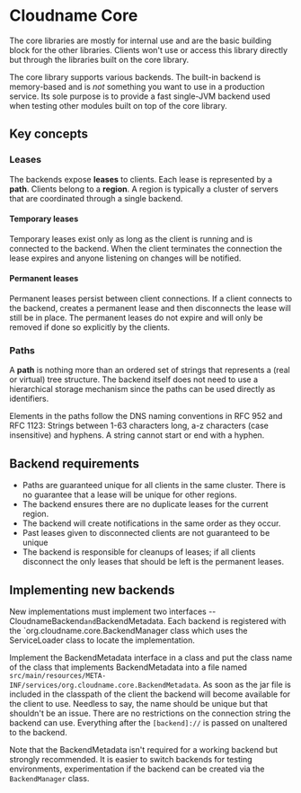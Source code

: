 # Cloudname Core

The core libraries are mostly for internal use and are the basic building block for the other libraries. Clients won't use or access this library directly but through the libraries built on the core library.

The core library supports various backends. The built-in backend is memory-based and is *not* something you want to use in a production service. Its sole purpose is to provide a fast single-JVM backend used when testing other modules built on top of the core library.

## Key concepts
### Leases
The backends expose **leases** to clients. Each lease is represented by a **path**. Clients belong to a **region**. A region is typically a cluster of servers that are coordinated through a single backend.



#### Temporary leases
Temporary leases exist only as long as the client is running and is connected to the backend. When the client terminates the connection the lease expires and anyone listening on changes will be notified.

#### Permanent leases
Permanent leases persist between client connections. If a client connects to the backend, creates a permanent lease and then disconnects the lease will still be in place. The permanent leases do not expire and will only be removed if done so explicitly by the clients.

### Paths
A **path** is nothing more than an ordered set of strings that represents a (real or virtual) tree structure. The backend itself does not need to use a hierarchical storage mechanism since the paths can be used directly as identifiers.

Elements in the paths follow the DNS naming conventions in RFC 952 and RFC 1123: Strings between 1-63 characters long, a-z characters (case insensitive) and hyphens. A string cannot start or end with a hyphen.


## Backend requirements
* Paths are guaranteed unique for all clients in the same cluster. There is no guarantee that a lease will be unique for other regions.
* The backend ensures there are no duplicate leases for the current region.
* The backend will create notifications in the same order as they occur.
* Past leases given to disconnected clients are not guaranteed to be unique
* The backend is responsible for cleanups of leases; if all clients disconnect the only leases that should be left is the permanent leases.

## Implementing new backends
New implementations must implement two ìnterfaces -- CloudnameBackend` and `BackendMetadata. Each backend is registered with the `org.cloudname.core.BackendManager class which uses the ServiceLoader class to locate the implementation.

Implement the BackendMetadata interface in a class and put the class name of the class that implements BackendMetadata into a file named `src/main/resources/META-INF/services/org.cloudname.core.BackendMetadata`. As soon as the jar file is included in the classpath of the client the backend will become available for the client to use. Needless to say, the name should be unique but that shouldn't be an issue. There are no restrictions on the connection string the backend can use. Everything after the `[backend]://` is passed on unaltered to the backend.

Note that the BackendMetadata isn't required for a working backend but strongly recommended. It is easier to switch backends for testing environments, experimentation if the backend can be created via the `BackendManager` class.